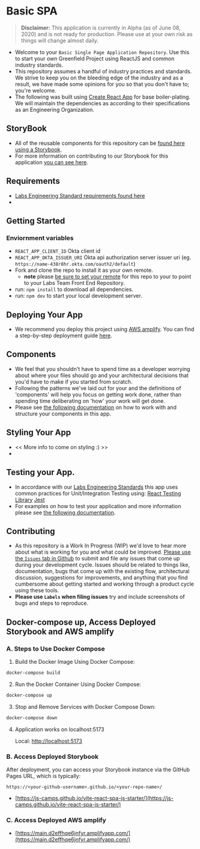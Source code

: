 # Basic SPA

> **Disclaimer:** This application is currently in Alpha (as of June 08, 2020) and is not ready for production. Please use at your own risk as things will change almost daily.
- Welcome to your `Basic Single Page Application Repository`. Use this to start your own Greenfield Project using ReactJS and common industry standards.
- This repository assumes a handful of industry practices and standards. We strive to keep you on the bleeding edge of the industry and as a result, we have made some opinions for you so that you don't have to; you're welcome.
- The following was built using [Create React App](https://reactjs.org/docs/create-a-new-react-app.html) for base boiler-plating. We will maintain the dependencies as according to their specifications as an Engineering Organization.

## StoryBook

- All of the reusable components for this repository can be [found here using a Storybook](https://lambda-school-labs.github.io/labs-spa-starter/?path=/story/form-button--basic-usage).
- For more information on contributing to our Storybook for this application [you can see here](./src/stories/README.md).

## Requirements

- [Labs Engineering Standard requirements found here](https://labs.lambdaschool.com/topics/node-js/)
- 
## Getting Started

### Enviornment variables

- `REACT_APP_CLIENT_ID` Okta client id
- `REACT_APP_OKTA_ISSUER_URI` Okta api authorization server issuer uri (eg. `https://name-438r8hr.okta.com/oauth2/default`)
- Fork and clone the repo to install it as your own remote.
    - **note** please [be sure to set your remote](https://help.github.jp/enterprise/2.11/user/articles/changing-a-remote-s-url/) for this repo to your to point to your Labs Team Front End Repository.
- run: `npm install` to download all dependencies.
- run: `npm dev` to start your local development server.

## Deploying Your App

- We recommend you deploy this project using [AWS amplify](https://aws.amazon.com/amplify/). You can find a step-by-step deployment guide [here](./DEPLOYMENT_GUIDE.md).

## Components

- We feel that you shouldn't have to spend time as a developer worrying about where your files should go and your architectural decisions that you'd have to make if you started from scratch.
- Following the patterns we've laid out for your and the definitions of 'components' will help you focus on getting work done, rather than spending time deliberating on 'how' your work will get done.
- Please see [the following documentation](./src/components/README.md) on how to work with and structure your components in this app.

## Styling Your App

- << More info to come on styling :) >>
- 
## Testing your App.

- In accordance with our [Labs Engineering Standards](https://labs.lambdaschool.com/) this app uses common practices for Unit/Integration Testing using:
  [React Testing Library](https://github.com/testing-library/react-testing-library)
  [Jest](https://jestjs.io/)
- For examples on how to test your application and more information please see [the following documentation](./src/__tests__/README.md).

## Contributing

- As this repository is a Work In Progress (WIP) we'd love to hear more about what is working for you and what could be improved. [Please use the `Issues` tab in Github](https://github.com/Lambda-School-Labs/labs-spa-starter/issues) to submit and file any issues that come up during your development cycle. Issues should be related to things like, documentation, bugs that come up with the existing flow, architectural discussion, suggestions for improvements, and anything that you find cumbersome about getting started and working through a product cycle using these tools.
- **Please use `Labels` when filing issues** try and include screenshots of bugs and steps to reproduce.



## Docker-compose up, Access Deployed Storybook and AWS amplify 

### A. Steps to Use Docker Compose

1. Build the Docker Image Using Docker Compose:
  ```sh
  docker-compose build
  ```

2. Run the Docker Container Using Docker Compose:
  ```sh
  docker-compose up
  ```

3. Stop and Remove Services with Docker Compose Down:
  ```sh
  docker-compose down
  ```

4. Application works on localhost:5173

    Local:   [http://localhost:5173](http://localhost:5173)

### B. Access Deployed Storybook

After deployment, you can access your Storybook instance via the GitHub Pages URL, which is typically:

```
https://<your-github-username>.github.io/<your-repo-name>/
```

- [https://js-camps.github.io/vite-react-spa-js-starter/](https://js-camps.github.io/vite-react-spa-js-starter/)

### C. Access Deployed AWS amplify

- [https://main.d2effhqe6jnfyr.amplifyapp.com/](https://main.d2effhqe6jnfyr.amplifyapp.com/)